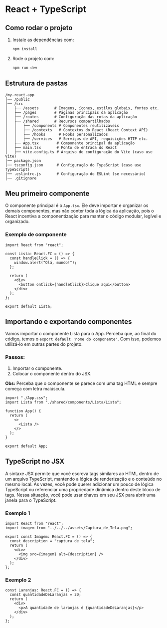 # React + TypeScript

## Como rodar o projeto

1. Instale as dependências com:
   ```sh
   npm install
   ```
2. Rode o projeto com:
   ```sh
   npm run dev
   ```

## Estrutura de pastas

```
/my-react-app
│── /public
│── /src
│   ├── /assets       # Imagens, ícones, estilos globais, fontes etc.
│   ├── /pages        # Páginas principais da aplicação
│   ├── /routes       # Configuração das rotas da aplicação
│   ├── /shared       # Recursos compartilhados
│   │   ├── /components # Componentes reutilizáveis
│   │   ├── /contexts   # Contextos do React (React Context API)
│   │   ├── /hooks      # Hooks personalizados
│   │   ├── /services   # Serviços de API, requisições HTTP etc.
│   ├── App.tsx        # Componente principal da aplicação
│   ├── main.tsx       # Ponto de entrada do React
│   ├── vite.config.ts # Arquivo de configuração do Vite (caso use Vite)
│── package.json
│── tsconfig.json      # Configuração do TypeScript (caso use TypeScript)
│── .eslintrc.js       # Configuração do ESLint (se necessário)
│── .gitignore
```

## Meu primeiro componente

O componente principal é o `App.tsx`. Ele deve importar e organizar os demais componentes, mas não conter toda a lógica da aplicação, pois o React incentiva a componentização para manter o código modular, legível e organizado.

### Exemplo de componente

```tsx
import React from "react";

const Lista: React.FC = () => {
  const handleClick = () => {
    window.alert("Olá, mundo!");
  };

  return (
    <div>
      <button onClick={handleClick}>Clique aqui</button>
    </div>
  );
};

export default Lista;
```

## Importando e exportando componentes

Vamos importar o componente Lista para o App. Perceba que, ao final do código, temos o `export default 'nome do componente'`.
Com isso, podemos utilizá-lo em outras partes do projeto.

### Passos:
1. Importar o componente.
2. Colocar o componente dentro do JSX.

**Obs:** Perceba que o componente se parece com uma tag HTML e sempre começa com letra maiúscula.

```tsx
import "./App.css";
import Lista from "./shared/components/Lista/Lista";

function App() {
  return (
    <>
      <Lista />
    </>
  );
}

export default App;
```

## TypeScript no JSX

A sintaxe JSX permite que você escreva tags similares ao HTML dentro de um arquivo TypeScript, mantendo a lógica de renderização e o conteúdo no mesmo local. Às vezes, você pode querer adicionar um pouco de lógica TypeScript ou referenciar uma propriedade dinâmica dentro deste bloco de tags. Nessa situação, você pode usar chaves em seu JSX para abrir uma janela para o TypeScript.

### Exemplo 1

```tsx
import React from "react";
import imagem from "../../../assets/Captura_de_Tela.png";

export const Imagem: React.FC = () => {
  const description = "captura de tela";
  return (
    <div>
      <img src={imagem} alt={description} />
    </div>
  );
};
```

### Exemplo 2

```tsx
const Laranjas: React.FC = () => {
  const quantidadeDeLaranjas = 20;
  return (
    <div>
      <p>A quantidade de laranjas é {quantidadeDeLaranjas}</p>
    </div>
  );
};
```

